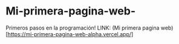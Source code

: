 # Mi-primera-pagina-web-
Primeros pasos en la programación!
LINK: (Mi primera pagina web)[https://mi-primera-pagina-web-alpha.vercel.app/]
